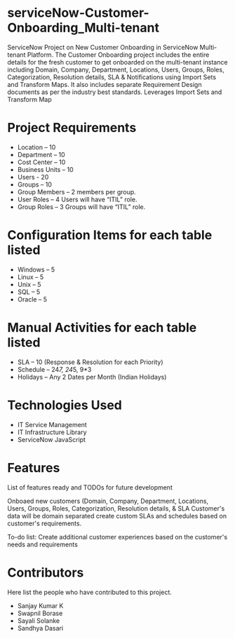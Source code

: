 # serviceNow-Customer-Onboarding_Multi-tenant
ServiceNow Project on New Customer Onboarding in ServiceNow Multi-tenant Platform.
The Customer Onboarding project includes the entire details for the fresh customer to get onboarded on the multi-tenant instance including Domain, Company,
Department, Locations, Users, Groups, Roles, Categorization, Resolution details, SLA & Notifications using Import Sets and Transform Maps. It also includes separate
Requirement Design documents as per the industry best standards. Leverages Import Sets and Transform Map

# Project Requirements 
* Location – 10  
* Department – 10  
* Cost Center – 10 
* Business Units – 10  
* Users - 20  
* Groups – 10 
* Group Members – 2 members per group.  
* User Roles – 4 Users will have “ITIL” role.  
* Group Roles – 3 Groups will have “ITIL” role.

# Configuration Items for each table listed
* Windows – 5  
* Linux – 5  
* Unix – 5  
* SQL – 5  
* Oracle – 5

# Manual Activities for each table listed
* SLA – 10 (Response & Resolution for each Priority)
* Schedule – 24*7, 24*5, 9*3 
* Holidays – Any 2 Dates per Month (Indian Holidays)

# Technologies Used
* IT Service Management
* IT Infrastructure Library
* ServiceNow JavaScript

# Features
List of features ready and TODOs for future development

Onboaed new customers (Domain, Company, Department, Locations, Users, Groups, Roles, Categorization, Resolution details, & SLA
Customer's data will be domain separated
create custom SLAs and schedules based on customer's requirements.

To-do list:
Create additional customer experiences based on the customer's needs and requirements

# Contributors
Here list the people who have contributed to this project.

* Sanjay Kumar K
* Swapnil Borase
* Sayali Solanke
* Sandhya Dasari
